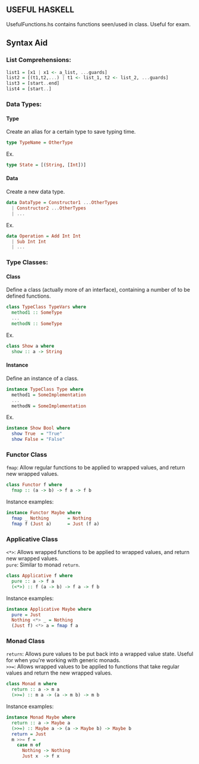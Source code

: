 ## USEFUL HASKELL ##

UsefulFunctions.hs contains functions seen/used in class. Useful for exam.

## Syntax Aid ##

### List Comprehensions: ###

```haskell
list1 = [x1 | x1 <- a_list, ...guards]
list2 = [(t1,t2,...) | t1 <- list_1, t2 <- list_2, ...guards]
list3 = [start..end]
list4 = [start..]
```

### Data Types: ###

#### Type ####

Create an alias for a certain type to save typing time.
```haskell
type TypeName = OtherType
```
Ex.
```haskell
type State = [(String, [Int])]
```

#### Data ####

Create a new data type.
```haskell
data DataType = Constructor1 ...OtherTypes
  | Constructor2 ...OtherTypes
  | ...
```
Ex.
```haskell
data Operation = Add Int Int
  | Sub Int Int
  | ...
```

### Type Classes: ###

#### Class ####

Define a class (actually more of an interface), containing a
number of to be defined functions.
```haskell
class TypeClass TypeVars where
  method1 :: SomeType
  ...
  methodN :: SomeType
```
Ex.
```haskell
class Show a where
  show :: a -> String
```

#### Instance ####

Define an instance of a class.
```haskell
instance TypeClass Type where
  method1 = SomeImplementation
  ...
  methodN = SomeImplementation
```
Ex.
```haskell
instance Show Bool where
  show True  = "True"
  show False = "False"
```

### Functor Class ###

`fmap`: Allow regular functions to be applied to wrapped values, and return new wrapped values.
```haskell
class Functor f where
  fmap :: (a -> b) -> f a -> f b
```
Instance examples:
```haskell
instance Functor Maybe where
  fmap _ Nothing       = Nothing
  fmap f (Just a)      = Just (f a)
```

### Applicative Class ###

`<*>`: Allows wrapped functions to be applied to wrapped
values, and return new wrapped values.  
`pure`: Similar to monad `return`.
```haskell
class Applicative f where
  pure :: a -> f a
  (<*>) :: f (a -> b) -> f a -> f b
```
Instance examples:
```haskell
instance Applicative Maybe where
  pure = Just  
  Nothing <*> _ = Nothing  
  (Just f) <*> a = fmap f a
```

### Monad Class ###

`return`: Allows pure values to be put back into a wrapped value state. Useful for when you're working with generic monads.  
`>>=`: Allows wrapped values to be applied to functions that take
regular values and return the new wrapped values.
```haskell
class Monad m where
  return :: a -> m a
  (>>=) :: m a -> (a -> m b) -> m b
```
Instance examples:
```haskell
instance Monad Maybe where
  return :: a -> Maybe a
  (>>=) :: Maybe a -> (a -> Maybe b) -> Maybe b
  return = Just
  m >>= f =
    case m of
      Nothing -> Nothing
      Just x  -> f x
```
